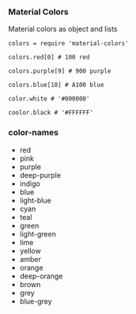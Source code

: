 ### Material Colors


Material colors as object and lists

```livescript
colors = require 'material-colors'

colors.red[0] # 100 red

colors.purple[9] # 900 purple

colors.blue[10] # A100 blue

color.white # '#000000'

coolor.black # '#FFFFFF'
```


### color-names

- red
- pink
- purple
- deep-purple
- indigo
- blue
- light-blue
- cyan
- teal
- green
- light-green
- lime
- yellow
- amber
- orange
- deep-orange
- brown
- grey
- blue-grey
